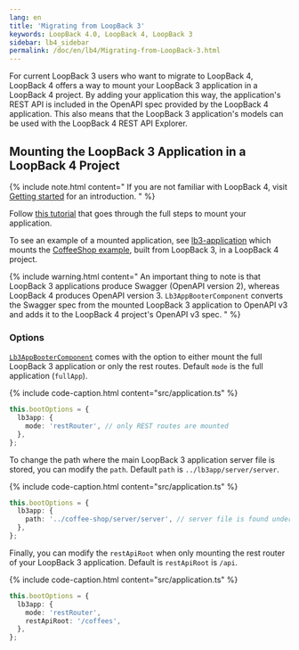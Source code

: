 ```yaml
---
lang: en
title: 'Migrating from LoopBack 3'
keywords: LoopBack 4.0, LoopBack 4, LoopBack 3
sidebar: lb4_sidebar
permalink: /doc/en/lb4/Migrating-from-LoopBack-3.html
---
```


For current LoopBack 3 users who want to migrate to LoopBack 4, LoopBack 4
offers a way to mount your LoopBack 3 application in a LoopBack 4 project. By
adding your application this way, the application's REST API is included in the
OpenAPI spec provided by the LoopBack 4 application. This also means that the
LoopBack 3 application's models can be used with the LoopBack 4 REST API
Explorer.

## Mounting the LoopBack 3 Application in a LoopBack 4 Project

{% include note.html content="
If you are not familiar with LoopBack 4, visit
[Getting started](Getting-started.md) for an introduction.
" %}

Follow
[this tutorial](https://github.com/strongloop/loopback-next/tree/master/examples/lb3-application#tutorial)
that goes through the full steps to mount your application.

To see an example of a mounted application, see
[lb3-application](https://github.com/strongloop/loopback-next/tree/master/examples/lb3-application)
which mounts the
[CoffeeShop example](https://github.com/strongloop/loopback-getting-started),
built from LoopBack 3, in a LoopBack 4 project.

{% include warning.html content="
An important thing to note is that LoopBack 3 applications produce Swagger
(OpenAPI version 2), whereas LoopBack 4 produces OpenAPI version 3.
`Lb3AppBooterComponent` converts the Swagger spec from the mounted LoopBack 3
application to OpenAPI v3 and adds it to the LoopBack 4 project's OpenAPI v3
spec.
" %}

### Options

[`Lb3AppBooterComponent`](https://loopback.io/doc/en/lb4/apidocs.booter-lb3app.lb3appbootercomponent.html)
comes with the option to either mount the full LoopBack 3 application or only
the rest routes. Default `mode` is the full application (`fullApp`).

{% include code-caption.html content="src/application.ts" %}

```ts
this.bootOptions = {
  lb3app: {
    mode: 'restRouter', // only REST routes are mounted
  },
};
```

To change the path where the main LoopBack 3 application server file is stored,
you can modify the `path`. Default `path` is `../lb3app/server/server`.

{% include code-caption.html content="src/application.ts" %}

```ts
this.bootOptions = {
  lb3app: {
    path: '../coffee-shop/server/server', // server file is found under this path
  },
};
```

Finally, you can modify the `restApiRoot` when only mounting the rest router of
your LoopBack 3 application. Default is `restApiRoot` is `/api`.

{% include code-caption.html content="src/application.ts" %}

```ts
this.bootOptions = {
  lb3app: {
    mode: 'restRouter',
    restApiRoot: '/coffees',
  },
};
```
